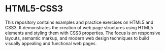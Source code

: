 # HTML5-CSS3
This repository contains examples and practice exercises on HTML5 and CSS3. It demonstrates the creation of web page structures using HTML5 elements and styling them with CSS3 properties. The focus is on responsive layouts, semantic markup, and modern web design techniques to build visually appealing and functional web pages.

